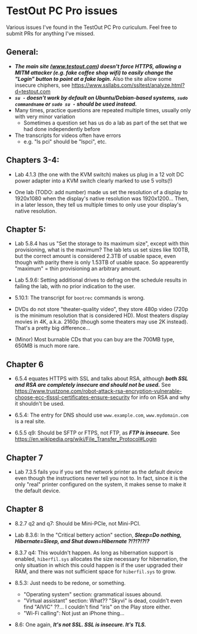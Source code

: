 # TestOut PC Pro issues

Various issues I've found in the TestOut PC Pro curiculum.  Feel free to submit PRs for anything I've missed.

## General:

- __*The main site (www.testout.com) doesn't force HTTPS, allowing a MITM attacker (e.g. fake coffee shop wifi) to easily change the "Login" button to point at a fake login.*__  Also the site allow some insecure chiphers, see https://www.ssllabs.com/ssltest/analyze.html?d=testout.com
- __*`su -` doesn't work by default on Ubuntu/Debian-based systems, `sudo commandname` or `sudo su -` should be used instead.*__
- Many times, practice questions are repeated multiple times, usually only with very minor variation
  - Sometimes a question set has us do a lab as part of the set that we had done independently before
- The transcripts for videos often have errors
  - e.g. "ls pci" should be "lspci", etc.

## Chapters 3-4:

- Lab 4.1.3 (the one with the KVM switch) makes us plug in a 12 volt DC power adapter into a KVM switch clearly marked to use 5 volts(!)

- One lab (TODO: add number) made us set the resolution of a display to 1920x1080 when the display's native resolution was 1920x1200... Then, in a later lesson, they tell us multiple times to only use your display's native resolution.

## Chapter 5:

- Lab 5.8.4 has us "Set the storage to its maximum size", except with thin provisioning, what is the maximum?  The lab lets us set sizes like 100TB, but the correct amount is considered 2.3TB of usable space, even though with parity there is only 1.53TB of usable space.  So appearently "maximum" = thin provisioning an arbitrary amount.

- Lab 5.9.6: Setting additional drives to defrag on the schedule results in failing the lab, with no prior indication to the user.

- 5.10.1: The transcript for `bootrec` commands is wrong.

- DVDs do not store "theater-quality video", they store 480p video (720p is the minimum resolution that is considered HD).  Most theaters display movies in 4K, a.k.a. 2160p (though some theaters may use 2K instead).  That's a pretty big difference...

- (Minor) Most burnable CDs that you can buy are the 700MB type, 650MB is much more rare.

## Chapter 6

- 6.5.4 equates HTTPS with SSL and talks about RSA, although __*both SSL and RSA are completely insecure and should not be used.*__ See https://www.trustzone.com/robot-attack-rsa-encryption-vulnerable-choose-ecc-tlsssl-certificates-ensure-security for info on RSA and why it shouldn't be used.

- 6.5.4: The entry for DNS should use `www.example.com`, `www.mydomain.com` is a real site.

- 6.5.5 q9: Should be SFTP or FTPS, not FTP, as __*FTP is insecure.*__  See https://en.wikipedia.org/wiki/File_Transfer_Protocol#Login

## Chapter 7

- Lab 7.3.5 fails you if you set the network printer as the default device even though the instructions never tell you not to.  In fact, since it is the only "real" printer configured on the system, it makes sense to make it the default device.

## Chapter 8

- 8.2.7 q2 and q7: Should be Mini-PCIe, not Mini-PCI.

- Lab 8.3.6: In the "Critical bettery action" section, __*Sleep=Do nothing, Hibernate=Sleep, and Shut down=Hibernate ?!?!?!?!?*__

- 8.3.7 q4: This wouldn't happen.  As long as hibernation support is enabled, `hiberfil.sys` allocates the size necessary for hibernation, the only situation in which this could happen is if the user upgraded their RAM, and there was not sufficient space for `hiberfil.sys` to grow.

- 8.5.3: Just needs to be redone, or something.
  - "Operating system" section: grammatical issues abound.
  - "Virtual assistant" section: What?? "Skyvi" is dead, couldn't even find "AIVIC" ??... I couldn't find "iris" on the Play store either.
  - "Wi-Fi calling": Not just an iPhone thing...

- 8.6: One again, __*It's not SSL.  SSL is insecure.  It's TLS.*__
